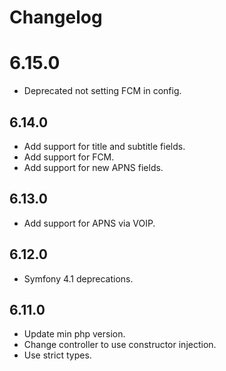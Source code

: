 # Changelog

# 6.15.0

- Deprecated not setting FCM in config.

## 6.14.0

- Add support for title and subtitle fields.
- Add support for FCM.
- Add support for new APNS fields.

## 6.13.0

- Add support for APNS via VOIP.

## 6.12.0

- Symfony 4.1 deprecations.

## 6.11.0

- Update min php version.
- Change controller to use constructor injection.
- Use strict types.
